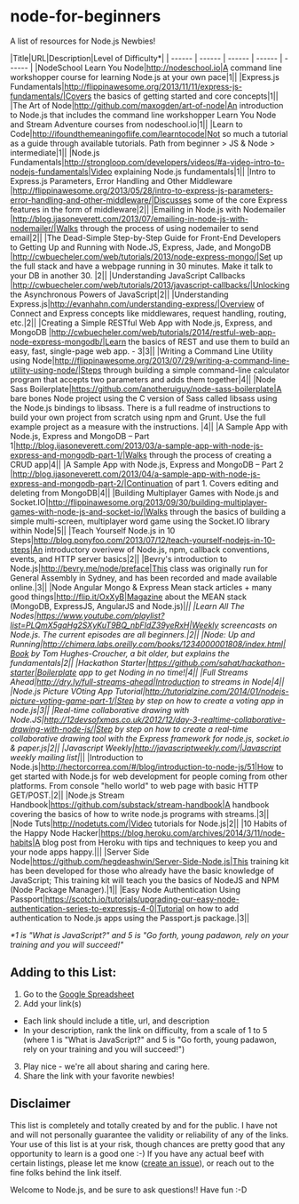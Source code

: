 node-for-beginners
==================

A list of resources for Node.js Newbies!

|Title|URL|Description|Level of Difficulty*|
| ------ | ------ | ------ | ------ | ------ |
|NodeSchool Learn You Node|http://nodeschool.io|A command line workshopper course for learning Node.js at your own pace|1||
|Express.js Fundamentals|http://flippinawesome.org/2013/11/11/express-js-fundamentals/|Covers the basics of getting started and core concepts|1||
|The Art of Node|http://github.com/maxogden/art-of-node|An introduction to Node.js that includes the command line workshopper Learn You Node and Stream Adventure courses from nodeschool.io|1||
|Learn to Code|http://ifoundthemeaningoflife.com/learntocode|Not so much a tutorial as a guide through available tutorials. Path from beginner > JS & Node > intermediate|1||
|Node.js Fundamentals|http://strongloop.com/developers/videos/#a-video-intro-to-nodejs-fundamentals|Video explaining Node.js fundamentals|1||
|Intro to Express.js Parameters, Error Handling and Other Middleware |http://flippinawesome.org/2013/05/28/intro-to-express-js-parameters-error-handling-and-other-middleware/|Discusses some of the core Express features in the form of middleware|2||
|Emailing in Node.js with Nodemailer |http://blog.ijasoneverett.com/2013/07/emailing-in-node-js-with-nodemailer/|Walks through the process of using nodemailer to send email|2||
|The Dead-Simple Step-by-Step Guide for Front-End Developers to Getting Up and Running with Node.JS, Express, Jade, and MongoDB |http://cwbuecheler.com/web/tutorials/2013/node-express-mongo/|Set up the full stack and have a webpage running in 30 minutes. Make it talk to your DB in another 30. |2||
|Understanding JavaScript Callbacks |http://cwbuecheler.com/web/tutorials/2013/javascript-callbacks/|Unlocking the Asynchronous Powers of JavaScript|2||
|Understanding Express.js|http://evanhahn.com/understanding-express/|Overview of Connect and Express concepts like middlewares, request handling, routing, etc.|2||
|Creating a Simple RESTful Web App with Node.js, Express, and MongoDB |http://cwbuecheler.com/web/tutorials/2014/restful-web-app-node-express-mongodb/|Learn the basics of REST and use them to build an easy, fast, single-page web app. - 3|3||
|Writing a Command Line Utility using Node|http://flippinawesome.org/2013/07/29/writing-a-command-line-utility-using-node/|Steps through building a simple command-line calculator program that accepts two parameters and adds them together|4||
|Node Sass Boilerplate|https://github.com/anotheruiguy/node-sass-boilerplate|A bare bones Node project using the C version of Sass called libsass using the Node.js bindings to libsass. There is a full readme of instructions to build your own project from scratch using npm and Grunt. Use the full example project as a measure with the instructions. |4||
|A Sample App with Node.js, Express and MongoDB – Part 1|http://blog.ijasoneverett.com/2013/03/a-sample-app-with-node-js-express-and-mongodb-part-1/|Walks through the process of creating a CRUD app|4||
|A Sample App with Node.js, Express and MongoDB – Part 2 |http://blog.ijasoneverett.com/2013/04/a-sample-app-with-node-js-express-and-mongodb-part-2/|Continuation of part 1.  Covers editing and deleting from MongoDB|4||
|Building Multiplayer Games with Node.js and Socket.IO|http://flippinawesome.org/2013/09/30/building-multiplayer-games-with-node-js-and-socket-io/|Walks through the basics of building a simple multi-screen, multiplayer word game using the Socket.IO library within Node|5||
|Teach Yourself Node.js in 10 Steps|http://blog.ponyfoo.com/2013/07/12/teach-yourself-nodejs-in-10-steps|An introductory overivew of Node.js, npm, callback conventions, events, and HTTP server basics|2||
|Bevry's introduction to Node.js|http://bevry.me/node/preface|This class was originally run for General Assembly in Sydney, and has been recorded and made available online.|3||
|Node Angular Mongo & Express
Mean stack articles + many good things|http://flip.it/OxXyB|Magazine about the MEAN stack (MongoDB, ExpressJS, AngularJS and Node.js)|*||
|Learn All The Nodes|https://www.youtube.com/playlist?list=PLQmX5gaHg2SXyKuT9BQ_nbFIdZ39yeRxH|Weekly screencasts on Node.js.  The current episodes are all beginners.|2||
|Node: Up and Running|http://chimera.labs.oreilly.com/books/1234000001808/index.html|Book by Tom Hughes-Croucher, a bit older, but explains the fundamentals|2||
|Hackathon Starter|https://github.com/sahat/hackathon-starter|Boilerplate app to get Noding in no time!|4||
|Full Streams Ahead|http://dry.ly/full-streams-ahead|Introduction to streams in Node|4||
|Node.js Picture VOting App Tutorial|http://tutorialzine.com/2014/01/nodejs-picture-voting-game-part-1/|Step by step on how to create a voting app in node.js|3||
|Real-time collaborative drawing with Node.JS|http://12devsofxmas.co.uk/2012/12/day-3-realtime-collaborative-drawing-with-node-js/|Step by step on how to create a real-time collaborative drawing tool with the Express framework for node.js, socket.io & paper.js|2||
|Javascript Weekly|http://javascriptweekly.com/|Javascript weekly mailing list|*||
|Introduction to Node.js|http://hectorcorrea.com/#/blog/introduction-to-node-js/51|How to get started with Node.js for web development for people coming from other platforms. From console "hello world" to web page with basic HTTP GET/POST.|2||
|Node.js Stream Handbook|https://github.com/substack/stream-handbook|A handbook covering the basics of how to write node.js programs with streams.|3||
|Node Tuts|http://nodetuts.com/|Video tutorials for Node.js|2||
|10 Habits of the Happy Node Hacker|https://blog.heroku.com/archives/2014/3/11/node-habits|A blog post from Heroku with tips and techniques to keep you and your node apps happy.|||
|Server Side Node|https://github.com/hegdeashwin/Server-Side-Node.js|This training kit has been developed for those who already have the basic knowledge of JavaScript; This training kit will teach you the basics of NodeJS and NPM (Node Package Manager).|1||
|Easy Node Authentication Using Passport|https://scotch.io/tutorials/upgrading-our-easy-node-authentication-series-to-expressjs-4-0|Tutorial on how to add authentication to Node.js apps using the Passport.js package.|3||





_\*1 is "What is JavaScript?" and 5 is "Go forth, young padawon, rely on your training and you will succeed!"_


## Adding to this List:
1. Go to the [Google Spreadsheet](https://docs.google.com/spreadsheet/ccc?key=0Ai2sCp3HpDyGdDRVZWJmaGItaU5BY0NDWEFfY3cyU1E&usp=sharing)
2. Add your link(s)
  * Each link should include a title, url, and description
  * In your description, rank the link on difficulty, from a scale of 1 to 5 (where 1 is "What is JavaScript?" and 5 is "Go forth, young padawon, rely on your training and you will succeed!")
3. Play nice - we're all about sharing and caring here.
4. Share the link with your favorite newbies!

## Disclaimer

This list is completely and totally created by and for the public. I have not and will not personally guarantee the validity or reliability of any of the links. Your use of this list is at your risk, though chances are pretty good that any opportunity to learn is a good one :-) If you have any actual beef with certain listings, please let me know ([create an issue](https://github.com/rockbot/node-for-beginners/issues)), or reach out to the fine folks behind the link itself.

Welcome to Node.js, and be sure to ask questions!! Have fun :-D
